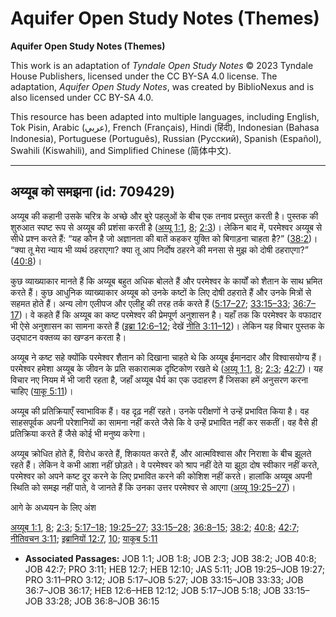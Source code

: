 # Aquifer Open Study Notes (Themes)

**Aquifer Open Study Notes (Themes)**

This work is an adaptation of *Tyndale Open Study Notes* © 2023 Tyndale House Publishers, licensed under the CC BY\-SA 4\.0 license. The adaptation, *Aquifer Open Study Notes*, was created by BiblioNexus and is also licensed under CC BY\-SA 4\.0\.

This resource has been adapted into multiple languages, including English, Tok Pisin, Arabic (عربي), French (Français), Hindi (हिंदी), Indonesian (Bahasa Indonesia), Portuguese (Português), Russian (Русский), Spanish (Español), Swahili (Kiswahili), and Simplified Chinese (简体中文).



--------------------------------

## अय्यूब को समझना (id: 709429)

अय्यूब की कहानी उसके चरित्र के अच्छे और बुरे पहलुओं के बीच एक तनाव प्रस्तुत करती है। पुस्तक की शुरुआत स्पष्ट रूप से अय्यूब की प्रशंसा करती है ([अय्यू 1:1](https://ref.ly/Job1:1), [8](https://ref.ly/Job1:8); [2:3](https://ref.ly/Job2:3))। लेकिन बाद में, परमेश्वर अय्यूब से सीधे प्रश्न करते हैं: “यह कौन है जो अज्ञानता की बातें कहकर युक्ति को बिगाड़ना चाहता है?” ([38:2](https://ref.ly/Job38:2))। “क्या तू मेरा न्याय भी व्यर्थ ठहराएगा? क्या तू आप निर्दोष ठहरने की मनसा से मुझ को दोषी ठहराएगा?” ([40:8](https://ref.ly/Job40:8))।

कुछ व्याख्याकार मानते हैं कि अय्यूब बहुत अधिक बोलते हैं और परमेश्वर के कार्यों को शैतान के साथ भ्रमित करते हैं। कुछ आधुनिक व्याख्याकार अय्यूब को उनके कष्टों के लिए दोषी ठहराते हैं और उनके मित्रों से सहमत होते हैं। अन्य लोग एलीपज और एलीहू की तरह तर्क करते हैं ([5:17–27](https://ref.ly/Job5:17-Job5:27); [33:15–33](https://ref.ly/Job33:15-Job33:33); [36:7–17](https://ref.ly/Job36:7-Job36:17))। वे कहते हैं कि अय्यूब का कष्ट परमेश्वर की प्रेमपूर्ण अनुशासन है। यहाँ तक कि परमेश्वर के वफादार भी ऐसे अनुशासन का सामना करते हैं ([इब्रा 12:6–12](https://ref.ly/Heb12:6-Heb12:12); देखें [नीति 3:11–12](https://ref.ly/Prov3:11-Prov3:12))। लेकिन यह विचार पुस्तक के उद्घाटन वक्तव्य का खण्डन करता है।

अय्यूब ने कष्ट सहे क्योंकि परमेश्वर शैतान को दिखाना चाहते थे कि अय्यूब ईमानदार और विश्वासयोग्य हैं। परमेश्वर हमेशा अय्यूब के जीवन के प्रति सकारात्मक दृष्टिकोण रखते थे ([अय्यू 1:1](https://ref.ly/Job1:1), [8](https://ref.ly/Job1:8); [2:3](https://ref.ly/Job2:3); [42:7](https://ref.ly/Job42:7))। यह विचार नए नियम में भी जारी रहता है, जहाँ अय्यूब धैर्य का एक उदाहरण हैं जिसका हमें अनुसरण करना चाहिए ([याकू 5:11](https://ref.ly/Jas5:11))।

अय्यूब की प्रतिक्रियाएँ स्वाभाविक हैं। वह दृढ़ नहीं रहते। उनके परीक्षणों ने उन्हें प्रभावित किया है। वह साहसपूर्वक अपनी परेशानियों का सामना नहीं करते जैसे कि वे उन्हें प्रभावित नहीं कर सकतीं। वह वैसे ही प्रतिक्रिया करते हैं जैसे कोई भी मनुष्य करेगा।

अय्यूब क्रोधित होते हैं, विरोध करते हैं, शिकायत करते हैं, और आत्मविश्वास और निराशा के बीच झूलते रहते हैं। लेकिन वे कभी आशा नहीं छोड़ते। वे परमेश्वर को श्राप नहीं देते या झूठा दोष स्वीकार नहीं करते, परमेश्वर को अपने कष्ट दूर करने के लिए प्रभावित करने की कोशिश नहीं करते। हालांकि अय्यूब अपनी स्थिति को समझ नहीं पाते, वे जानते हैं कि उनका उत्तर परमेश्वर से आएगा ([अय्यू 19:25–27](https://ref.ly/Job19:25-Job19:27))।

आगे के अध्ययन के लिए अंश

[अय्यूब 1:1](https://ref.ly/Job1:1), [8](https://ref.ly/Job1:8); [2:3](https://ref.ly/Job2:3); [5:17–18](https://ref.ly/Job5:17-Job5:18); [19:25–27](https://ref.ly/Job19:25-Job19:27); [33:15–28](https://ref.ly/Job33:15-Job33:28); [36:8–15](https://ref.ly/Job36:8-Job36:15); [38:2](https://ref.ly/Job38:2); [40:8](https://ref.ly/Job40:8); [42:7](https://ref.ly/Job42:7); [नीतिवचन 3:11](https://ref.ly/Prov3:11); [इब्रानियों 12:7](https://ref.ly/Heb12:7), [10](https://ref.ly/Heb12:10); [याकूब 5:11](https://ref.ly/Jas5:11)

* **Associated Passages:** JOB 1:1; JOB 1:8; JOB 2:3; JOB 38:2; JOB 40:8; JOB 42:7; PRO 3:11; HEB 12:7; HEB 12:10; JAS 5:11; JOB 19:25–JOB 19:27; PRO 3:11–PRO 3:12; JOB 5:17–JOB 5:27; JOB 33:15–JOB 33:33; JOB 36:7–JOB 36:17; HEB 12:6–HEB 12:12; JOB 5:17–JOB 5:18; JOB 33:15–JOB 33:28; JOB 36:8–JOB 36:15

